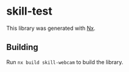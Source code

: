 # skill-test

This library was generated with [Nx](https://nx.dev).

## Building

Run `nx build skill-webcam` to build the library.
